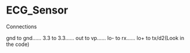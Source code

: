 # ECG_Sensor

Connections

gnd to gnd......
3.3 to 3.3......
out to vp......
lo- to rx......
lo+ to tx/d2(Look in the code)
